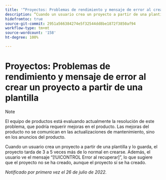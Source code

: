 ```yaml
---
title: '“Proyectos: Problemas de rendimiento y mensaje de error al crear un proyecto a partir de una plantilla”.'
description: “Cuando un usuario crea un proyecto a partir de una plantilla y lo guarda, el proyecto tarda de 3 a 5 veces más de lo normal en crearse. Además, el usuario ve el mensaje Error al recuperar, que sugiere que el proyecto no se ha creado, aunque el proyecto sí se ha creado”.
hidefromtoc: true
source-git-commit: 2951a566384274e5f32544dd8be1872f3850af94
workflow-type: tm+mt
source-wordcount: '158'
ht-degree: 100%

---
```



# Proyectos: Problemas de rendimiento y mensaje de error al crear un proyecto a partir de una plantilla

>[!NOTE]
>
>El equipo de productos está evaluando actualmente la resolución de este problema, que podría requerir mejoras en el producto. Las mejoras del producto no se comunican en las actualizaciones de mantenimiento, sino en los anuncios del producto.

Cuando un usuario crea un proyecto a partir de una plantilla y lo guarda, el proyecto tarda de 3 a 5 veces más de lo normal en crearse. Además, el usuario ve el mensaje “[!UICONTROL Error al recuperar]”, lo que sugiere que el proyecto no se ha creado, aunque el proyecto sí se ha creado.

_Notificado por primera vez el 26 de julio de 2022._


